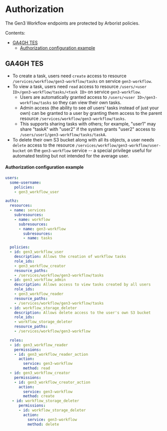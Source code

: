 # Authorization

The Gen3 Workflow endpoints are protected by Arborist policies.

Contents:
- [GA4GH TES](#ga4gh-tes)
  - [Authorization configuration example](#authorization-configuration-example)

## GA4GH TES

- To create a task, users need `create` access to resource `/services/workflow/gen3-workflow/tasks` on service `gen3-workflow`.
- To view a task, users need `read` access to resource `/users/<user ID>/gen3-workflow/tasks/<task ID>` on service `gen3-workflow`.
  - Users are automatically granted access to `/users/<user ID>/gen3-workflow/tasks` so they can view their own tasks.
  - Admin access (the ability to see _all_ users’ tasks instead of just your own) can be granted to a user by granting them access to the parent resource `/services/workflow/gen3-workflow/tasks`.
  - This supports sharing tasks with others; for example, "user1" may share "taskA" with "user2" if the system grants "user2" access to `/users/user1/gen3-workflow/tasks/taskA`.
- To delete their own S3 bucket along with all its objects, a user needs `delete` access to the resource `/services/workflow/gen3-workflow/user-bucket` on the `gen3-workflow` service -- a special privilege useful for automated testing but not intended for the average user.

#### Authorization configuration example

```yaml
users:
  some-username:
    policies:
    - gen3_workflow_user

authz:
  resources:
  - name: services
    subresources:
    - name: workflow
      subresources:
      - name: gen3-workflow
        subresources:
        - name: tasks

  policies:
  - id: gen3_workflow_user
    description: Allows the creation of workflow tasks
    role_ids:
    - gen3_workflow_creator
    resource_paths:
    - /services/workflow/gen3-workflow/tasks
  - id: gen3_workflow_admin
    description: Allows access to view tasks created by all users
    role_ids:
    - gen3_workflow_reader
    resource_paths:
    - /services/workflow/gen3-workflow/tasks
  - id: workflow_storage_deleter
    description: Allows delete access to the user's own S3 bucket
    role_ids:
    - workflow_storage_deleter
    resource_paths:
    - /services/workflow/gen3-workflow

  roles:
  - id: gen3_workflow_reader
    permissions:
    - id: gen3_workflow_reader_action
      action:
        service: gen3-workflow
        method: read
  - id: gen3_workflow_creator
    permissions:
    - id: gen3_workflow_creator_action
      action:
        service: gen3-workflow
        method: create
   - id: workflow_storage_deleter
      permissions:
      - id: workflow_storage_deleter
        action:
          service: gen3-workflow
          method: delete
```
